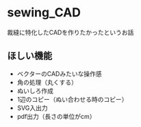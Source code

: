 # sewing_CAD
裁縫に特化したCADを作りたかったというお話

## ほしい機能
- ベクターのCADみたいな操作感
- 角の処理（丸くする）
- ぬいしろ作成
- 1辺のコピー（ぬい合わせる時のコピー）
- SVG入出力
- pdf出力（長さの単位がcm）
